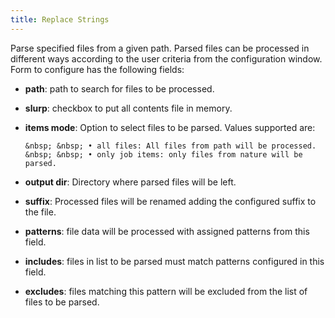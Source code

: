 ```yaml
---
title: Replace Strings    
---
```


Parse specified files from a given path. Parsed files can be processed in different ways according to the user criteria from the configuration window.  Form to configure has the following fields:    

* **path**: path to search for files to be processed.     

* **slurp**: checkbox to put all contents file in memory.     

* **items mode**: Option to select files to be parsed. Values supported are:    

      &nbsp; &nbsp; • all files: All files from path will be processed.    
      &nbsp; &nbsp; • only job items: only files from nature will be parsed.    

* **output dir**: Directory where parsed files will be left.    

* **suffix**: Processed files will be renamed adding the configured suffix to the file.    

* **patterns**: file data will be processed with assigned patterns from this field.    

* **includes**: files in list to be parsed must match patterns configured in this field.    

* **excludes**: files matching this pattern will be excluded from the list of files to be parsed.    

